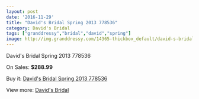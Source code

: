 ```yaml
---
layout: post
date: '2016-11-29'
title: "David's Bridal Spring 2013 778536"
category: David's Bridal
tags: ["granddressy","bridal","david","spring"]
image: http://img.granddressy.com/14365-thickbox_default/david-s-bridal-spring-2013-778536.jpg
---
```

David's Bridal Spring 2013 778536

On Sales: **$288.99**
<a href="https://www.granddressy.com/en/david-s-bridal/13418-david-s-bridal-spring-2013-778536.html"><amp-img layout="responsive" width="600" height="600" src="//img.granddressy.com/14365-thickbox_default/david-s-bridal-spring-2013-778536.jpg" alt="David's Bridal Spring 2013 778536 0" /></a>

Buy it: [David's Bridal Spring 2013 778536](https://www.granddressy.com/en/david-s-bridal/13418-david-s-bridal-spring-2013-778536.html "David's Bridal Spring 2013 778536")

View more: [David's Bridal](https://www.granddressy.com/en/84-david-s-bridal "David's Bridal")